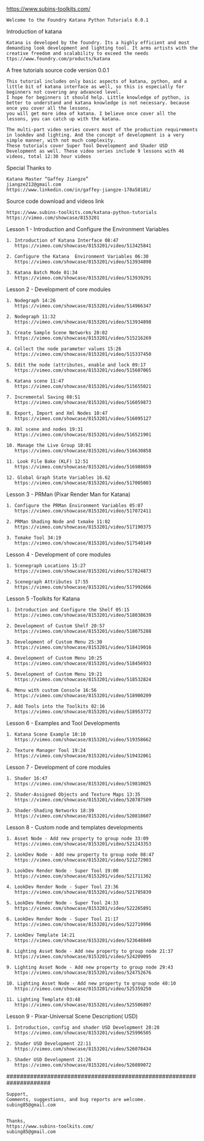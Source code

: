 https://www.subins-toolkits.com/

    Welcome to the Foundry Katana Python Tutorials 0.0.1



Introduction of katana

    Katana is developed by the foundry. Its a highly efficient and most demanding look development and lighting tool. It arms artists with the creative freedom and scalability to exceed the needs
    ttps://www.foundry.com/products/katana


A free tutorials source code version 0.0.1

    This tutorial includes only basic aspects of katana, python, and a little bit of katana interface as well, so this is especially for beginners not covering any advanced level. 
    I hope for beginners it should help. Little knowledge of python, is better to understand and katana knowledge is not necessary. because once you cover all the lessons, 
    you will get more idea of katana. I believe once cover all the lessons, you can catch up with the katana.
    
    The multi-part video series covers most of the production requirements in lookdev and lighting. And the concept of development is a very simple manner, with not much complexity.
    These tutorials cover Super Tool Development and Shader USD  Development as well. These video series include 9 lessons with 46 videos, total 12:30 hour videos  

    
Special Thanks to 
    
    Katana Master “Gaffey Jiangze”
    jiangze212@gmail.com
    https://www.linkedin.com/in/gaffey-jiangze-178a58181/

    
Source code download and videos link

    https://www.subins-toolkits.com/katana-python-tutorials
    https://vimeo.com/showcase/8153201
    
    
    

Lesson 1 - Introduction and Configure the Environment Variables

    1. Introduction of Katana Interface	08:47
	   https://vimeo.com/showcase/8153201/video/513425841
	   
    2. Configure the Katana  Environment Variables 06:30
	   https://vimeo.com/showcase/8153201/video/513934898
	   
    3. Katana Batch Mode 01:34
	   https://vimeo.com/showcase/8153201/video/513939291


Lesson 2 - Development of core modules

    1. Nodegraph 14:26
	   https://vimeo.com/showcase/8153201/video/514966347
	   
    2. Nodegraph 11:32
	   https://vimeo.com/showcase/8153201/video/513934898
	   
    3. Create Sample Scene Networks 20:02
	   https://vimeo.com/showcase/8153201/video/515216269
	   
    4. Collect the node parameter values 15:26
	   https://vimeo.com/showcase/8153201/video/515337450
	   
    5. Edit the node (attributes, enable and lock 09:17
	   https://vimeo.com/showcase/8153201/video/515607065
	   
    6. Katana scene 11:47
	   https://vimeo.com/showcase/8153201/video/515655021
	   
    7. Incremental Saving 08:51
	   https://vimeo.com/showcase/8153201/video/516059873
	   
    8. Export, Import and Xml Nodes 10:47
	   https://vimeo.com/showcase/8153201/video/516095127
	   
    9. Xml scene and nodes 19:31
	   https://vimeo.com/showcase/8153201/video/516521901
	   
    10. Manage the Live Group 10:01
	   https://vimeo.com/showcase/8153201/video/516630858
	   
    11. Look File Bake (KLF) 12:51
	   https://vimeo.com/showcase/8153201/video/516988659
	   
    12. Global Graph State Variables 16.62
	   https://vimeo.com/showcase/8153201/video/517005003


Lesson 3 - PRMan (Pixar Render Man for Katana)

    1. Configure the PRMan Environment Variables 05:07
	   https://vimeo.com/showcase/8153201/video/517072411
	   
    2. PRMan Shading Node and txmake 11:02
	   https://vimeo.com/showcase/8153201/video/517190375
	   
    3. Txmake Tool 34:19
	   https://vimeo.com/showcase/8153201/video/517540149


Lesson 4 - Development of core modules

    1. Scenegraph Locations 15:27
	   https://vimeo.com/showcase/8153201/video/517824873
	   
    2. Scenegraph Attributes 17:55
	   https://vimeo.com/showcase/8153201/video/517992666


Lesson 5 -Toolkits for Katana

    1. Introduction and Configure the Shelf 05:15
	   https://vimeo.com/showcase/8153201/video/518038639
	   
    2. Development of Custom Shelf 20:57
	   https://vimeo.com/showcase/8153201/video/518075288
	   
    3. Development of Custom Menu 25:30
	   https://vimeo.com/showcase/8153201/video/518419016
	   
    4. Development of Custom Menu 10:25
	   https://vimeo.com/showcase/8153201/video/518456933
	   
    5. Development of Custom Menu 19:21
	   https://vimeo.com/showcase/8153201/video/518532824
	   
    6. Menu with custom Console 16:56
	   https://vimeo.com/showcase/8153201/video/518900209
	   
    7. Add Tools into the Toolkits 02:16
	   https://vimeo.com/showcase/8153201/video/518953772


Lesson 6 - Examples and Tool Developments

    1. Katana Scene Example 10:10
	   https://vimeo.com/showcase/8153201/video/519358662
    
    2. Texture Manager Tool 19:24
	   https://vimeo.com/showcase/8153201/video/519432061


Lesson 7 - Development of core modules

    1. Shader 16:47
	   https://vimeo.com/showcase/8153201/video/519810025
	   
    2. Shader-Assigned Objects and Texture Maps 13:35
	   https://vimeo.com/showcase/8153201/video/520787509
	   
    3. Shader-Shading Networks 18:39
	   https://vimeo.com/showcase/8153201/video/520818607


Lesson 8 - Custom node and templates developments

    1. Asset Node - Add new property to group node 33:09
	   https://vimeo.com/showcase/8153201/video/521243353
	   
    2. LookDev Node - Add new property to group node 08:47
	   https://vimeo.com/showcase/8153201/video/521272903
	   
    3. LookDev Render Node - Super Tool 19:00
	   https://vimeo.com/showcase/8153201/video/521711302
	   
    4. LookDev Render Node - Super Tool 23:36
	   https://vimeo.com/showcase/8153201/video/521785839
	   
    5. LookDev Render Node - Super Tool 24:33
	   https://vimeo.com/showcase/8153201/video/522265891
	   
    6. LookDev Render Node - Super Tool 21:17
	   https://vimeo.com/showcase/8153201/video/522719996
	   
    7. LookDev Template 14:21
	   https://vimeo.com/showcase/8153201/video/523648840
	   
    8. Lighting Asset Node - Add new property to group node 21:37
	   https://vimeo.com/showcase/8153201/video/524209095
	   
    9. Lighting Asset Node - Add new property to group node 29:43
	   https://vimeo.com/showcase/8153201/video/524752676
	   
    10. Lighting Asset Node - Add new property to group node 40:10
	   https://vimeo.com/showcase/8153201/video/525359250
	   
    11. Lighting Template 03:48
	   https://vimeo.com/showcase/8153201/video/525506897


Lesson 9 - Pixar-Universal Scene Description( USD)

    1. Introduction, config and shader USD Development 28:28
	   https://vimeo.com/showcase/8153201/video/525996505
	   
    2. Shader USD Development 22:11
	   https://vimeo.com/showcase/8153201/video/526078434
	   
    3. Shader USD Development 21:26
	   https://vimeo.com/showcase/8153201/video/526089072

    
    
#####################################################################


    Support,
    Comments, suggestions, and bug reports are welcome.
    subing85@gmail.com


    Thanks,
    https://www.subins-toolkits.com/
    subing85@gmail.com    

